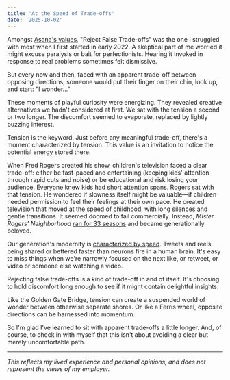 ```yaml
---
title: 'At the Speed of Trade-offs'
date: '2025-10-02'
---
```


Amongst [Asana's values](https://asana.com/resources/company-values-examples), "Reject False Trade-offs" was the one I struggled with most when I first started in early 2022. A skeptical part of me worried it might excuse paralysis or bait for perfectionists. Hearing it invoked in response to real problems sometimes felt dismissive.

But every now and then, faced with an apparent trade-off between opposing directions, someone would put their finger on their chin, look up, and start: "I wonder…"

These moments of playful curiosity were energizing. They revealed creative alternatives we hadn't considered at first. We sat with the tension a second or two longer. The discomfort seemed to evaporate, replaced by lightly buzzing interest.

Tension is the keyword. Just before any meaningful trade-off, there's a moment characterized by tension. This value is an invitation to notice the potential energy stored there.

When Fred Rogers created his show, children's television faced a clear trade-off: either be fast-paced and entertaining (keeping kids' attention through rapid cuts and noise) or be educational and risk losing your audience. Everyone knew kids had short attention spans. Rogers sat with that tension. He wondered if slowness itself might be valuable—if children needed permission to feel their feelings at their own pace. He created television that moved at the speed of childhood, with long silences and gentle transitions. It seemed doomed to fail commercially. Instead, *Mister Rogers' Neighborhood* [ran for 33 seasons](https://en.wikipedia.org/wiki/Mister_Rogers%27_Neighborhood) and became generationally beloved.

Our generation's modernity is [characterized by speed](https://theconversation.com/slow-media-how-to-renew-debate-in-the-age-of-digital-authoritarianism-113582). Tweets and reels being shared or bettered faster than neurons fire in a human brain. It's easy to miss things when we're narrowly focused on the next like, or retweet, or video or someone else watching a video.

Rejecting false trade-offs is a kind of trade-off in and of itself. It's choosing to hold discomfort long enough to see if it might contain delightful insights.

Like the Golden Gate Bridge, tension can create a suspended world of wonder between otherwise separate shores. Or like a Ferris wheel, opposite directions can be harnessed into momentum.

So I'm glad I've learned to sit with apparent trade-offs a little longer. And, of course, to check in with myself that this isn't about avoiding a clear but merely uncomfortable path.

---

*This reflects my lived experience and personal opinions, and does not represent the views of my employer.*
